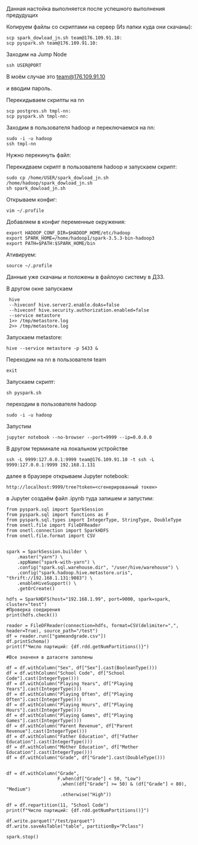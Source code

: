 Данная настойка выполняется после успешного выполнения предудущих

Копируем файлы со скриптами на сервер (Из папки куда они скачаны):

```
scp spark_dowload_jn.sh team@176.109.91.10:
scp pyspark.sh team@176.109.91.10:
```

Заходим на Jump Node 
```
ssh USER@PORT
```
В моём случае это team@176.109.91.10

и вводим пароль.

Перекидываем скрипты на nn
```
scp postgres.sh tmpl-nn:
scp pyspark.sh tmpl-nn:
```
Заходим в пользователя hadoop и переключаемся на nn:
```
sudo -i -u hadoop
ssh tmpl-nn
```
Нужно перекинуть файл:

Перекидваем скрипт в пользователя hadoop и запускаем скрипт:
```
sudo cp /home/USER/spark_dowload_jn.sh /home/hadoop/spark_dowload_jn.sh
sh spark_dowload_jn.sh
```

Открываем конфиг:
```
vim ~/.profile
```
Добавляем в конфиг переменные окружения:
```
export HADOOP_CONF_DIR=$HADOOP_HOME/etc/hadoop
export SPARK_HOME=/home/hadoop1/spark-3.5.3-bin-hadoop3
export PATH=$PATH:$SPARK_HOME/bin
```
Ативируем:
```
source ~/.profile
```

Данные уже скачаны и положены в файлоую систему в ДЗ3.


В другом окне запускаем
```
 hive
 --hiveconf hive.server2.enable.doAs=false
 --hiveconf hive.security.authorization.enabled=false
 --service metastore
 1>> /tmp/metastore.log
 2>> /tmp/metastore.log
```
Запускаем metastore:
```
hive --service metastore -p 5433 & 
```

Переходим на nn в пользователя team
```
exit
```
Запускаем скрипт:
```
sh pyspark.sh
```
переходим в пользователя hadoop
```
sudo -i -u hadoop
```
Запустим
```
jupyter notebook --no-browser --port=9999 --ip=0.0.0.0
```

В другом терминале на локальном устройстве
```
ssh -L 9999:127.0.0.1:9999 team@176.109.91.10 -t ssh -L 9999:127.0.0.1:9999 192.168.1.131
```
далее в браузере открываем Jupyter notebook:
```
http://localhost:9999/tree?token=<сгенерированный токен>
```
в  Jupyter создаём файл .ipynb туда запишем и запустим:
```
from pyspark.sql import SparkSession
from pyspark.sql import functions as F
from pyspark.sql.types import IntegerType, StringType, DoubleType
from onetl.file import FileDFReader
from onetl.connection import SparkHDFS
from onetl.file.format import CSV


spark = SparkSession.builder \
    .master("yarn") \
    .appName("spark-with-yarn") \
    .config("spark.sql.warehouse.dir", "/user/hive/warehouse") \
    .config("spark.hadoop.hive.metastore.uris", "thrift://192.168.1.131:9083") \
    .enableHiveSupport() \
    .getOrCreate()

hdfs = SparkHDFS(host="192.168.1.99", port=9000, spark=spark, cluster="test")
#Проверка соедирения
print(hdfs.check())

reader = FileDFReader(connection=hdfs, format=CSV(delimiter=",", header=True), source_path="/test")
df = reader.run(["gameandgrade.csv"])
df.printSchema()
print(f"Число партиций: {df.rdd.getNumPartitions()}")

#Все значеня в датасете заполены

df = df.withColumn("Sex", df["Sex"].cast(BooleanType()))
df = df.withColumn("School Code", df["School Code"].cast(IntegerType()))
df = df.withColumn("Playing Years", df["Playing Years"].cast(IntegerType()))
df = df.withColumn("Playing Often", df["Playing Often"].cast(IntegerType()))
df = df.withColumn("Playing Hours", df["Playing Hours"].cast(IntegerType()))
df = df.withColumn("Playing Games", df["Playing Games"].cast(IntegerType()))
df = df.withColumn("Parent Revenue", df["Parent Revenue"].cast(IntegerType()))
df = df.withColumn("Father Education", df["Father Education"].cast(IntegerType()))
df = df.withColumn("Mother Education", df["Mother Education"].cast(IntegerType()))
df = df.withColumn("Grade", df["Grade"].cast(DoubleType())) 


df = df.withColumn("Grade", 
                   F.when(df["Grade"] < 50, "Low")
                    .when((df["Grade"] >= 50) & (df["Grade"] < 80), "Medium")
                    .otherwise("High"))

df = df.repartition(11, "School Code")
print(f"Число партиций: {df.rdd.getNumPartitions()}")

df.write.parquet("/test/parquet")
df.write.saveAsTable("table", partitionBy="Pclass")

spark.stop()
```
